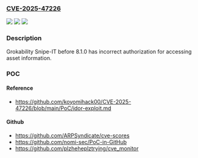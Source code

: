### [CVE-2025-47226](https://cve.mitre.org/cgi-bin/cvename.cgi?name=CVE-2025-47226)
![](https://img.shields.io/static/v1?label=Product&message=Snipe-IT&color=blue)
![](https://img.shields.io/static/v1?label=Version&message=0%20&color=brightgreen)
![](https://img.shields.io/static/v1?label=Vulnerability&message=CWE-425%20Direct%20Request%20('Forced%20Browsing')&color=brightgreen)

### Description

Grokability Snipe-IT before 8.1.0 has incorrect authorization for accessing asset information.

### POC

#### Reference
- https://github.com/koyomihack00/CVE-2025-47226/blob/main/PoC/idor-exploit.md

#### Github
- https://github.com/ARPSyndicate/cve-scores
- https://github.com/nomi-sec/PoC-in-GitHub
- https://github.com/plzheheplztrying/cve_monitor

